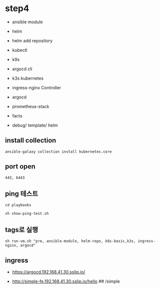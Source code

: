 

# step4 
- ansible module
- helm
- helm add repository
- kubectl
- k9s
- argocd cli
- k3s kubernetes
- ingress-nginx Controller
- argocd
- prometheus-stack


- facts
- debug/ template/ helm

## install collection
```
ansible-galaxy collection install kubernetes.core
```
##  port open
```
443, 6443
```


## ping 테스트 
```
cd playbooks

sh show-ping-test.sh
```
## tags로 실행 
```
sh run-vm.sh "pre, ansible-module, helm-repo, k8s-basic,k3s, ingress-nginx, argocd"
```
## ingress
- https://argocd.192.168.41.30.sslip.io/

- http://simple-fe.192.168.41.30.sslip.io/hello ## /simple
